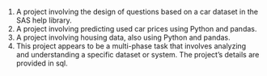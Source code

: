 1. A project involving the design of questions based on a car dataset in the SAS help library.
2. A project involving predicting used car prices using Python and pandas.
3. A project involving housing data, also using Python and pandas.
4. This project appears to be a multi-phase task that involves analyzing and understanding a specific dataset or system. The project’s details are provided in sql.
